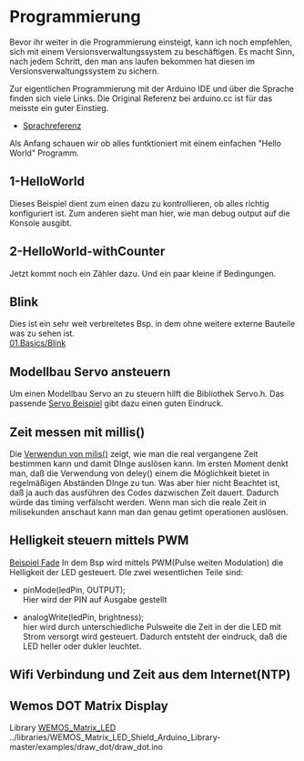 Programmierung
==============

Bevor ihr weiter in die Programmierung einsteigt, kann ich noch empfehlen, sich mit einem Versionsverwaltungssystem zu beschäftigen. Es macht Sinn, nach jedem Schritt, den man ans laufen bekommen hat diesen im Versionsverwaltungssystem zu sichern.

Zur eigentlichen Programmierung mit der Arduino IDE und über die Sprache finden sich viele Links. Die Original Referenz bei arduino.cc ist für das meisste ein guter Einstieg. 
 - [Sprachreferenz](https://www.arduino.cc/reference/en/)


Als Anfang schauen wir ob alles funtktioniert mit einem einfachen "Hello World" Programm.

1-HelloWorld
------------

Dieses Beispiel dient zum einen dazu zu kontrollieren, ob alles richtig konfiguriert ist.
Zum anderen sieht man hier, wie man debug output auf die Konsole ausgibt.



2-HelloWorld-withCounter
------------------------

Jetzt kommt noch ein Zähler dazu. Und ein paar kleine if Bedingungen.



Blink
-----

Dies ist ein sehr weit verbreitetes Bsp. in dem ohne weitere externe Bauteile was zu sehen ist.<br/>
[01.Basics/Blink](https://github.com/wemos/D1_mini_Examples/tree/master/examples/01.Basics/Blink)


Modellbau Servo ansteuern
-------------------------

Um einen Modellbau Servo an zu steuern hilft die Bibliothek Servo.h. Das passende 
[Servo Beispiel](https://github.com/wemos/D1_mini_Examples/tree/master/examples/02.Special/Servo/Sweep)
gibt dazu einen guten Eindruck.



Zeit messen mit millis()
------------------------

Die [Verwendun von milis()](https://github.com/wemos/D1_mini_Examples/blob/master/examples/01.Basics/BlinkWithoutDelay/BlinkWithoutDelay.ino)
zeigt, wie man die real vergangene Zeit bestimmen kann und damit DInge auslösen kann.
Im ersten Moment denkt man, daß die Verwendung von deley() einem die Möglichkeit bietet in regelmäßigen Abständen DInge zu tun. Was aber hier nicht Beachtet ist, daß ja auch das ausführen des Codes dazwischen Zeit dauert. Dadurch würde das timing verfälscht werden.
Wenn man sich die reale Zeit in milisekunden anschaut kann man dan genau getimt operationen auslösen.


Helligkeit steuern mittels PWM
------------------------------

[Beispiel Fade](https://github.com/wemos/D1_mini_Examples/blob/master/examples/01.Basics/Fade/Fade.ino)
In dem Bsp wird mittels PWM(Pulse weiten Modulation) die Helligkeit der LED gesteuert. DIe zwei wesentlichen Teile sind:

 - pinMode(ledPin, OUTPUT);<br/>
   Hier wird der PIN auf Ausgabe gestellt

 - analogWrite(ledPin, brightness);<br/>
   hier wird durch unterschiedliche Pulsweite die Zeit in der die LED mit Strom versorgt wird gesteuert.
   Dadurch entsteht der eindruck, daß die LED heller oder dukler leuchtet. 
  

Wifi Verbindung und Zeit aus dem Internet(NTP)
----------------------------------------------

[]()


Wemos DOT Matrix Display
------------------------

Library [WEMOS_Matrix_LED](https://github.com/wemos/WEMOS_Matrix_LED_Shield_Arduino_Library)
../libraries/WEMOS_Matrix_LED_Shield_Arduino_Library-master/examples/draw_dot/draw_dot.ino

